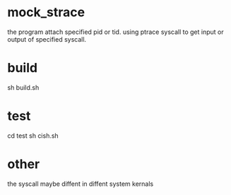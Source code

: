 # mock_strace
the program attach specified pid or tid. using ptrace syscall to get input or output of specified syscall.

# build
sh build.sh

# test
cd test
sh cish.sh

# other
the syscall maybe diffent in diffent system kernals
